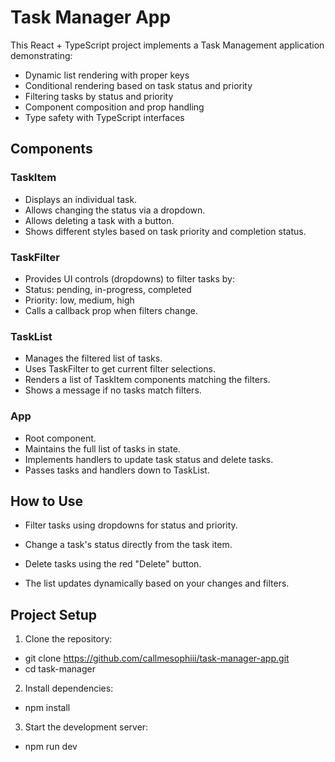 # Task Manager App

This React + TypeScript project implements a Task Management application demonstrating:

- Dynamic list rendering with proper keys
- Conditional rendering based on task status and priority
- Filtering tasks by status and priority
- Component composition and prop handling
- Type safety with TypeScript interfaces


## Components
### TaskItem
- Displays an individual task.
- Allows changing the status via a dropdown.
- Allows deleting a task with a button.
- Shows different styles based on task priority and completion status.

### TaskFilter
- Provides UI controls (dropdowns) to filter tasks by:
- Status: pending, in-progress, completed
- Priority: low, medium, high
- Calls a callback prop when filters change.

### TaskList
- Manages the filtered list of tasks.
- Uses TaskFilter to get current filter selections.
- Renders a list of TaskItem components matching the filters.
- Shows a message if no tasks match filters.

### App
- Root component.
- Maintains the full list of tasks in state.
- Implements handlers to update task status and delete tasks.
- Passes tasks and handlers down to TaskList.


## How to Use
- Filter tasks using dropdowns for status and priority.

- Change a task's status directly from the task item.

- Delete tasks using the red "Delete" button.

- The list updates dynamically based on your changes and filters.


## Project Setup

1. Clone the repository:
- git clone https://github.com/callmesophiii/task-manager-app.git
- cd task-manager

2. Install dependencies:

- npm install

3. Start the development server:

- npm run dev
